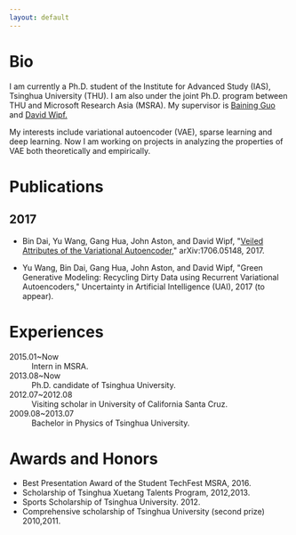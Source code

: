 ```yaml
---
layout: default
---
```


# [](#header-1)Bio

<p>I am currently a Ph.D. student of the Institute for Advanced Study (IAS), Tsinghua University (THU). I am also under the joint Ph.D. program between THU and Microsoft Research Asia (MSRA). My supervisor is <a href="http://www.microsoft.com/en-us/research/people/bainguo/">Baining Guo</a> and <a href="http://www.davidwipf.com/">David Wipf.</a></p>

<p>My interests include variational autoencoder (VAE), sparse learning and deep learning. Now I am working on projects in analyzing the properties of VAE both theoretically and empirically.</p>

# [](#header-1)Publications

## [](#header-2)2017

*   Bin Dai, Yu Wang, Gang Hua, John Aston, and David Wipf, "<a href="https://arxiv.org/abs/1706.05148">Veiled Attributes of the Variational Autoencoder</a>,"&nbsp;arXiv:1706.05148, 2017.

*   Yu Wang, Bin Dai, Gang Hua, John Aston, and David Wipf, "Green Generative Modeling: Recycling Dirty Data using Recurrent Variational Autoencoders," Uncertainty in Artificial Intelligence (UAI), 2017 (to appear).

# [](#header-1)Experiences

<dl>
<dt>2015.01~Now</dt>
<dd>Intern in MSRA.</dd>
<dt>2013.08~Now</dt>
<dd>Ph.D. candidate of Tsinghua University.</dd>
<dt>2012.07~2012.08</dt>
<dd>Visiting scholar in University of California Santa Cruz.</dd>
<dt>2009.08~2013.07</dt>
<dd>Bachelor in Physics of Tsinghua University.</dd>
</dl>

# [](#header-1)Awards and Honors
*   Best Presentation Award of the Student TechFest MSRA, 2016.
*   Scholarship of Tsinghua Xuetang Talents Program, 2012,2013.
*   Sports Scholarship of Tsinghua University. 2012.
*   Comprehensive scholarship of Tsinghua University (second prize) 2010,2011.
